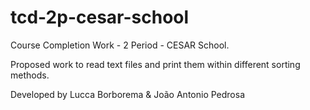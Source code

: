 # tcd-2p-cesar-school
Course Completion Work - 2 Period - CESAR School.

Proposed work to read text files and print them within different sorting methods.

Developed by Lucca Borborema & João Antonio Pedrosa
